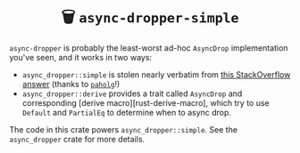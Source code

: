 <h1 align="center">🗑  <code>async-dropper-simple</code></h1>

`async-dropper` is probably the least-worst ad-hoc `AsyncDrop` implementation you've seen, and it works in two ways:

- `async_dropper::simple` is stolen nearly verbatim from [this StackOverflow answer](https://stackoverflow.com/a/75584109) (thanks to [`paholg`](https://stackoverflow.com/users/2977291/paholg)!)
- `async_dropper::derive` provides a trait called `AsyncDrop` and corresponding [derive macro][rust-derive-macro], which try to use `Default` and `PartialEq` to determine when to async drop.

The code in this crate powers `async_dropper::simple`. See the `async_dropper` crate for more details.

